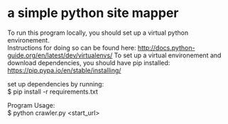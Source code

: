 # a simple python site mapper


To run this program locally, you should set up a virtual python environement.<br  />
Instructions for doing so can be found here: http://docs.python-guide.org/en/latest/dev/virtualenvs/
To set up a virtual environement and download dependencies, you should have pip installed: https://pip.pypa.io/en/stable/installing/



set up dependencies by running:  <br />
$ pip install -r requirements.txt


Program Usage:  <br />
$ python crawler.py <start_url>

